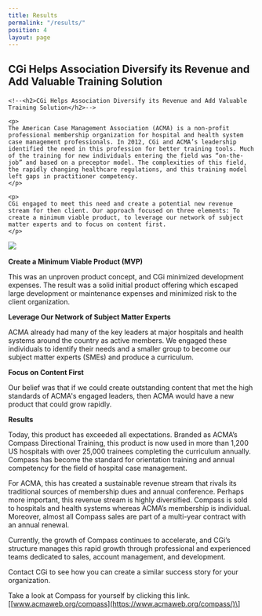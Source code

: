 ```yaml
---
title: Results
permalink: "/results/"
position: 4
layout: page
---
```



<h2 style="margin-bottom: 20px;">CGi Helps Association Diversify its Revenue and Add Valuable Training Solution</h2>



<div class="row mb-5 pb-4" style="margin-bottom: 1rem !important;">

  <div class="col-md-6">

    <!--<h2>CGi Helps Association Diversify its Revenue and Add Valuable Training Solution</h2>-->

    <p>
	The American Case Management Association (ACMA) is a non-profit professional membership organization for hospital and health system case management professionals. In 2012, CGi and ACMA’s leadership identified the need in this profession for better training tools. Much of the training for new individuals entering the field was “on-the-job” and based on a preceptor model. The complexities of this field, the rapidly changing healthcare regulations, and this training model left gaps in practitioner competency.
    </p>

    <p>
	CGi engaged to meet this need and create a potential new revenue stream for then client. Our approach focused on three elements: To create a minimum viable product, to leverage our network of subject matter experts and to focus on content first. 
    </p>

  </div>

  <div class="col-md-6">
    <img src="/uploads/Compass_2.jpg">
  </div>

</div>






**Create a Minimum Viable Product (MVP)**

This was an unproven product concept, and CGi minimized development expenses. The result was a solid initial product offering which escaped large development or maintenance expenses and minimized risk to the client organization.

**Leverage Our Network of Subject Matter Experts**

ACMA already had many of the key leaders at major hospitals and health systems around the country as active members. We engaged these individuals to identify their needs and a smaller group to become our subject matter experts (SMEs) and produce a curriculum.

**Focus on Content First**

Our belief was that if we could create outstanding content that met the high standards of ACMA's engaged leaders, then ACMA would have a new product that could grow rapidly.

**Results**

Today, this product has exceeded all expectations. Branded as ACMA’s Compass Directional Training, this product is now used in more than 1,200 US hospitals with over 25,000 trainees completing the curriculum annually. Compass has become the standard for orientation training and annual competency for the field of hospital case management.

For ACMA, this has created a sustainable revenue stream that rivals its traditional sources of membership dues and annual conference.
Perhaps more important, this revenue stream is highly diversified. Compass is sold to hospitals and health systems whereas ACMA’s membership is individual. Moreover, almost all Compass sales are part of a multi-year contract with an annual renewal.

Currently, the growth of Compass continues to accelerate, and CGi’s structure manages this rapid growth through professional and experienced teams dedicated to sales, account management, and development.

Contact CGi to see how you can create a similar success story for your organization. 

Take a look at Compass for yourself by clicking this link. \[[www.acmaweb.org/compass](https://www.acmaweb.org/compass/)\]


